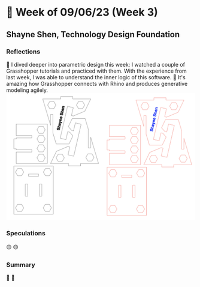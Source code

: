 # 🤔 Week of 09/06/23 (Week 3)
## Shayne Shen, Technology Design Foundation

### Reflections
🔴 I dived deeper into parametric design this week: I watched a couple of Grasshopper tutorials and practiced with them. With the experience from last week, I was able to understand the inner logic of this software. 
🔴 It's amazing how Grasshopper connects with Rhino and produces generative modeling agilely. 
![Illustrator design file](phonestand_ai.png)

### Speculations
🟡 
🟡 

### Summary
🔵
🔵
